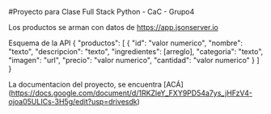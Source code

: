 #Proyecto para Clase Full Stack Python - CaC - Grupo4

Los productos se arman con datos de https://app.jsonserver.io

Esquema de la API
{
    "productos": [
        {
            "id": "valor numerico",
            "nombre": "texto",
            "descripcion": "texto",
            "ingredientes": [arreglo],
            "categoria": "texto",
            "imagen": "url",
            "precio": "valor numerico",
            "cantidad": "valor numerico"
        }
    ]
}

La documentacion del proyecto, se encuentra [ACÁ] (https://docs.google.com/document/d/1RKZleY_FXY9PD54a7ys_jHFzV4-ojoa05ULICs-3H5g/edit?usp=drivesdk)
